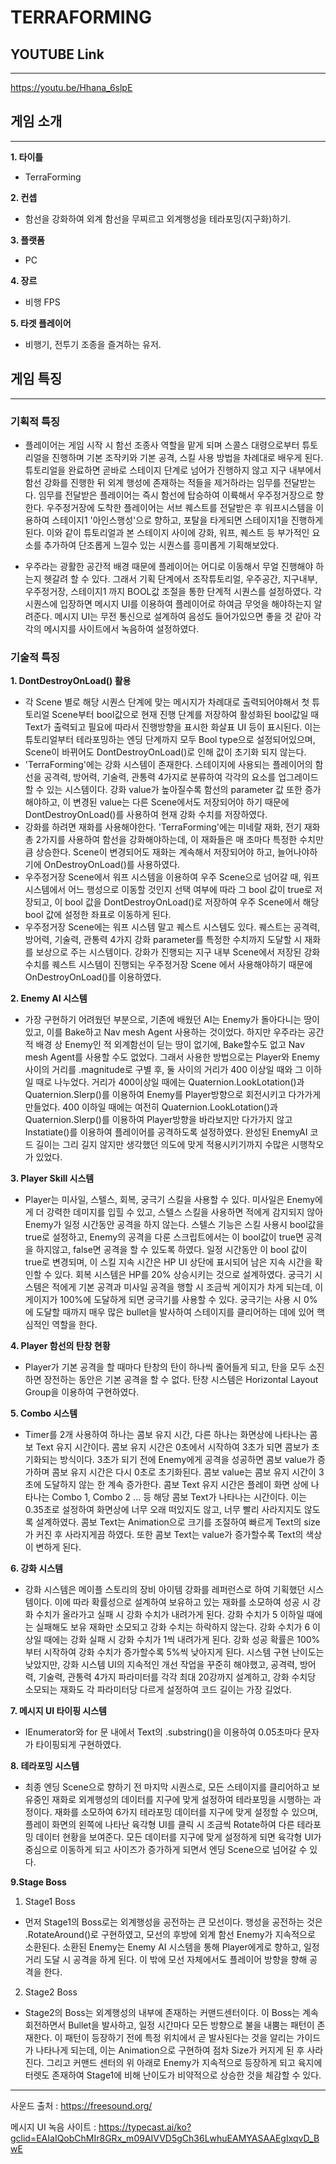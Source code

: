 # TERRAFORMING

## YOUTUBE Link
---
https://youtu.be/Hhana_6slpE
## 게임 소개
---

**1. 타이틀**

  * TerraForming
  
**2. 컨셉**

  * 함선을 강화하여 외계 함선을 무찌르고 외계행성을 테라포밍(지구화)하기.
  
**3. 플랫폼**

  * PC
  
**4. 장르**

  * 비행 FPS
  
**5. 타겟 플레이어**

  * 비행기, 전투기 조종을 즐겨하는 유저.
 
## 게임 특징
---
### 기획적 특징
* 플레이어는 게임 시작 시 함선 조종사 역할을 맡게 되며 스콜스 대령으로부터 튜토리얼을 진행하며 기본 조작키와 기본 공격, 스킬 사용 방법을 차례대로 배우게 된다. 튜토리얼을 완료하면 곧바로 스테이지 단계로 넘어가 진행하지 않고 지구 내부에서 함선 강화를 진행한 뒤 외계 행성에 존재하는 적들을 제거하라는 임무를 전달받는다. 임무를 전달받은 플레이어는 즉시 함선에 탑승하여 이륙해서 우주정거장으로 향한다. 우주정거장에 도착한 플레이어는 서브 퀘스트를 전달받은 후 워프시스템을 이용하여 스테이지1 '아인스행성'으로 향하고, 포탈을 타게되면 스테이지1을 진행하게 된다. 이와 같이 튜토리얼과 본 스테이지 사이에 강화, 워프, 퀘스트 등 부가적인 요소를 추가하여 단조롭게 느낄수 있는 시퀀스를 흥미롭게 기획해보았다.

* 우주라는 광활한 공간적 배경 때문에 플레이어는 어디로 이동해서 무얼 진행해야 하는지 헷갈려 할 수 있다. 그래서 기획 단계에서 조작튜토리얼, 우주공간, 지구내부, 우주정거장, 스테이지1 까지 BOOL값 조절을 통한 단계적 시퀀스를 설정하였다. 각 시퀀스에 입장하면 메시지 UI를 이용하여 플레이어로 하여금 무엇을 해야하는지 알려준다. 메시지 UI는 무전 통신으로 설계하여 음성도 들어가있으면 좋을 것 같아 각각의 메시지를 사이트에서 녹음하여 설정하였다.

### 기술적 특징
**1. DontDestroyOnLoad() 활용**
 * 각 Scene 별로 해당 시퀀스 단계에 맞는 메시지가 차례대로 출력되어야해서 첫 튜토리얼 Scene부터 bool값으로 현재 진행 단계를 저장하여 활성화된 bool값일 때 Text가 출력되고 필요에 따라서 진행방향을 표시한 화살표 UI 등이 표시된다. 이는 튜토리얼부터 테라포밍하는 엔딩 단계까지 모두 Bool type으로 설정되어있으며, Scene이 바뀌어도 DontDestroyOnLoad()로 인해 값이 초기화 되지 않는다.
 * 'TerraForming'에는 강화 시스템이 존재한다. 스테이지에 사용되는 플레이어의 함선을 공격력, 방어력, 기술력, 관통력 4가지로 분류하여 각각의 요소를 업그레이드할 수 있는 시스템이다. 강화 value가 높아질수록 함선의 parameter 값 또한 증가해야하고, 이 변경된 value는 다른 Scene에서도 저장되어야 하기 때문에 DontDestroyOnLoad()를 사용하여 현재 강화 수치를 저장하였다.
 * 강화를 하려면 재화를 사용해야한다. 'TerraForming'에는 미네랄 재화, 전기 재화 총 2가지를 사용하여 함선을 강화해야하는데, 이 재화들은 매 초마다 특정한 수치만큼 상승한다. Scene이 변경되어도 재화는 계속해서 저장되어야 하고, 늘어나야하기에 OnDestroyOnLoad()를 사용하였다.
 * 우주정거장 Scene에서 워프 시스템을 이용하여 우주 Scene으로 넘어갈 때, 워프 시스템에서 어느 행성으로 이동할 것인지 선택 여부에 따라 그 bool 값이 true로 저장되고, 이 bool 값을 DontDestroyOnLoad()로 저장하여 우주 Scene에서 해당 bool 값에 설정한 좌표로 이동하게 된다.
 * 우주정거장 Scene에는 워프 시스템 말고 퀘스트 시스템도 있다. 퀘스트는 공격력, 방어력, 기술력, 관통력 4가지 강화 parameter를 특정한 수치까지 도달할 시 재화를 보상으로 주는 시스템이다. 강화가 진행되는 지구 내부 Scene에서 저장된 강화 수치를 퀘스트 시스템이 진행되는 우주정거장 Scene 에서 사용해야하기 때문에 OnDestroyOnLoad()를 이용하였다.

**2. Enemy AI 시스템**
* 가장 구현하기 어려웠던 부분으로, 기존에 배웠던 AI는 Enemy가 돌아다니는 땅이 있고, 이를 Bake하고 Nav mesh Agent 사용하는 것이었다. 하지만 우주라는 공간적 배경 상 Enemy인 적 외계함선이 딛는 땅이 없기에, Bake할수도 없고 Nav mesh Agent를 사용할 수도 없었다. 그래서 사용한 방법으로는 Player와 Enemy 사이의 거리를 .magnitude로 구별 후, 둘 사이의 거리가 400 이상일 때와 그 이하일 때로 나누었다. 거리가 400이상일 때에는 Quaternion.LookLotation()과 Quaternion.Slerp()를 이용하여 Enemy를 Player방향으로 회전시키고 다가가게 만들었다. 400 이하일 때에는 여전히 Quaternion.LookLotation()과 Quaternion.Slerp()를 이용하여 Player방향을 바라보지만 다가가지 않고 Instatiate()를 이용하여 플레이어를 공격하도록 설정하였다. 완성된 EnemyAI 코드 길이는 그리 길지 않지만 생각했던 의도에 맞게 적용시키기까지 수많은 시행착오가 있었다.

**3. Player Skill 시스템**
* Player는 미사일, 스텔스, 회복, 궁극기 스킬을 사용할 수 있다. 미사일은 Enemy에게 더 강력한 데미지를 입힐 수 있고, 스텔스 스킬을 사용하면 적에게 감지되지 않아 Enemy가 일정 시간동안 공격을 하지 않는다. 스텔스 기능은 스킬 사용시 bool값을 true로 설정하고, Enemy의 공격을 다룬 스크립트에서는 이 bool값이 true면 공격을 하지않고, false면 공격을 할 수 있도록 하였다. 일정 시간동안 이 bool 값이 true로 변경되며, 이 스킬 지속 시간은 HP UI 상단에 표시되어 남은 지속 시간을 확인할 수 있다. 회복 시스템은 HP를 20% 상승시키는 것으로 설계하였다. 궁극기 시스템은 적에게 기본 공격과 미사일 공격을 행할 시 조금씩 게이지가 차게 되는데, 이 게이지가 100%에 도달하게 되면 궁극기를 사용할 수 있다. 궁극기는 사용 시 0%에 도달할 때까지 매우 많은 bullet을 발사하여 스테이지를 클리어하는 데에 있어 핵심적인 역할을 한다. 

**4. Player 함선의 탄창 현황**
* Player가 기본 공격을 할 때마다 탄창의 탄이 하나씩 줄어들게 되고, 탄을 모두 소진하면 장전하는 동안은 기본 공격을 할 수 없다. 탄창 시스템은 Horizontal Layout Group을 이용하여 구현하였다.

**5. Combo 시스템**
* Timer를 2개 사용하여 하나는 콤보 유지 시간, 다른 하나는 화면상에 나타나는 콤보 Text 유지 시간이다. 콤보 유지 시간은 0초에서 시작하여 3초가 되면 콤보가 초기화되는 방식이다. 3초가 되기 전에 Enemy에게 공격을 성공하면 콤보 value가 증가하며 콤보 유지 시간은 다시 0초로 초기화된다. 콤보 value는 콤보 유지 시간이 3초에 도달하지 않는 한 계속 증가한다. 콤보 Text 유지 시간은 플레이 화면 상에 나타나는 Combo 1, Combo 2 ... 등 해당 콤보 Text가 나타나는 시간이다. 이는 0.35초로 설정하여 화면상에 너무 오래 떠있지도 않고, 너무 빨리 사라지지도 않도록 설계하였다. 콤보 Text는 Animation으로 크기를 조절하여 빠르게 Text의 size가 커진 후 사라지게끔 하였다. 또한 콤보 Text는 value가 증가할수록 Text의 색상이 변하게 된다.

**6. 강화 시스템**
* 강화 시스템은 메이플 스토리의 장비 아이템 강화를 레퍼런스로 하여 기획했던 시스템이다. 이에 따라 확률성으로 설계하여 보유하고 있는 재화를 소모하여 성공 시 강화 수치가 올라가고 실패 시 강화 수치가 내려가게 된다. 강화 수치가 5 이하일 때에는 실패해도 보유 재화만 소모되고 강화 수치는 하락하지 않는다. 강화 수치가 6 이상일 때에는 강화 실패 시 강화 수치가 1씩 내려가게 된다. 강화 성공 확률은 100%부터 시작하여 강화 수치가 증가할수록 5%씩 낮아지게 된다. 시스템 구현 난이도는 낮았지만, 강화 시스템 UI의 지속적인 개선 작업을 꾸준히 해야했고, 공격력, 방어력, 기술력, 관통력 4가지 파라미터를 각각 최대 20강까지 설계하고, 강화 수치당 소모되는 재화도 각 파라미터당 다르게 설정하여 코드 길이는 가장 길었다.

**7. 메시지 UI 타이핑 시스템**
* IEnumerator와 for 문 내에서 Text의 .substring()을 이용하여 0.05초마다 문자가 타이핑되게 구현하였다. 

**8. 테라포밍 시스템**
* 최종 엔딩 Scene으로 향하기 전 마지막 시퀀스로, 모든 스테이지를 클리어하고 보유중인 재화로 외계행성의 데이터를 지구에 맞게 설정하여 테라포밍을 시행하는 과정이다. 재화를 소모하여 6가지 테라포밍 데이터를 지구에 맞게 설정할 수 있으며, 플레이 화면의 왼쪽에 나타난 육각형 UI를 클릭 시 조금씩 Rotate하여 다른 테라포밍 데이터 현황을 보여준다. 모든 데이터를 지구에 맞게 설정하게 되면 육각형 UI가 중심으로 이동하게 되고 사이즈가 증가하게 되면서 엔딩 Scene으로 넘어갈 수 있다. 

**9.Stage Boss**
1. Stage1 Boss
* 먼저 Stage1의 Boss로는 외계행성을 공전하는 큰 모선이다. 행성을 공전하는 것은 .RotateAround()로 구현하였고, 모선의 후방에 외계 함선 Enemy가 지속적으로 소환된다. 소환된 Enemy는 Enemy AI 시스템을 통해 Player에게로 향하고, 일정 거리 도달 시 공격을 하게 된다. 이 밖에 모선 자체에서도 플레이어 방향을 향해 공격을 한다. 
2. Stage2 Boss
* Stage2의 Boss는 외계행성의 내부에 존재하는 커맨드센터이다. 이 Boss는 계속 회전하면서 Bullet을 발사하고, 일정 시간마다 모든 방향으로 불을 내뿜는 패턴이 존재한다. 이 패턴이 등장하기 전에 특정 위치에서 곧 발사된다는 것을 알리는 가이드가 나타나게 되는데, 이는 Animation으로 구현하여 점차 Size가 커지게 된 후 사라진다. 그리고 커맨드 센터의 위 아래로 Enemy가 지속적으로 등장하게 되고 육지에 터렛도 존재하여 Stage1에 비해 난이도가 비약적으로 상승한 것을 체감할 수 있다.


---
사운드 출처 : https://freesound.org/

메시지 UI 녹음 사이트 : https://typecast.ai/ko?gclid=EAIaIQobChMIr8GRx_m09AIVVD5gCh36LwhuEAMYASAAEgIxqvD_BwE
